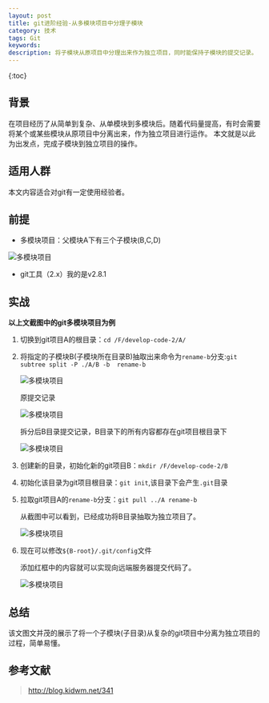 ```yaml
---
layout: post
title: git进阶经验-从多模块项目中分理子模块
category: 技术
tags: Git
keywords: 
description: 将子模块从原项目中分理出来作为独立项目，同时能保持子模块的提交记录。
---
```


{:toc}

## 背景




在项目经历了从简单到复杂、从单模块到多模块后。随着代码量提高，有时会需要将某个或某些模块从原项目中分离出来，作为独立项目进行运作。
本文就是以此为出发点，完成子模块到独立项目的操作。

## 适用人群

本文内容适合对git有一定使用经验者。


## 前提

- 多模块项目：父模块A下有三个子模块(B,C,D)

![多模块项目](http://omsz9j1wp.bkt.clouddn.com/image/git/git-ad.png)

- git工具（2.x）我的是v2.8.1

## 实战

**以上文截图中的git多模块项目为例**

1. 切换到git项目A的根目录：`cd /F/develop-code-2/A/`

1. 将指定的子模块B(子模块所在目录B)抽取出来命令为`rename-b`分支:`git subtree split -P ./A/B -b 
rename-b`

	![多模块项目](http://omsz9j1wp.bkt.clouddn.com/image/git/git-ad-2.png)

	原提交记录

	![多模块项目](http://omsz9j1wp.bkt.clouddn.com/image/git/git-ad-3.png) 

	拆分后B目录提交记录，B目录下的所有内容都存在git项目根目录下
	
	![多模块项目](http://omsz9j1wp.bkt.clouddn.com/image/git/git-ad-4.png) 
	

1. 创建新的目录，初始化新的git项目B：`mkdir /F/develop-code-2/B`

1. 初始化该目录为git项目根目录：`git init`,该目录下会产生`.git`目录

1. 拉取git项目A的`rename-b`分支：`git pull ../A rename-b`

	从截图中可以看到，已经成功将B目录抽取为独立项目了。

	![多模块项目](http://omsz9j1wp.bkt.clouddn.com/image/git/git-ad-5.png) 

1. 现在可以修改`${B-root}/.git/config`文件

	添加红框中的内容就可以实现向远端服务器提交代码了。

	![多模块项目](http://omsz9j1wp.bkt.clouddn.com/image/git/git-ad-6.png) 


## 总结

该文图文并茂的展示了将一个子模块(子目录)从复杂的git项目中分离为独立项目的过程，简单易懂。

## 参考文献

> <http://blog.kidwm.net/341>









